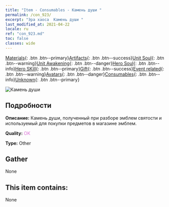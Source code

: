 ```yaml
---
title: "Item - Consumables - Камень души "
permalink: /con_923/
excerpt: "Эра хаоса  Камень души "
last_modified_at: 2021-04-22
locale: ru
ref: "con_923.md"
toc: false
classes: wide
---
```

 [Materials](/ItemsRU/){: .btn .btn--primary}[Artifacts](/ItemsRU/Artifacts/){: .btn .btn--success}[Unit Soul](/ItemsRU/UnitSoul/){: .btn .btn--warning}[Unit Awakening](/ItemsRU/UnitAwakening/){: .btn .btn--danger}[Hero Soul](/ItemsRU/HeroSoul/){: .btn .btn--info}[Hero SKill](/ItemsRU/HeroSkill/){: .btn .btn--primary}[Gift](/ItemsRU/Gift/){: .btn .btn--success}[Event related](/ItemsRU/Events/){: .btn .btn--warning}[Avatars](/ItemsRU/Avatars/){: .btn .btn--danger}[Consumables](/ItemsRU/Consumables/){: .btn .btn--info}[Unknown](/ItemsRU/Unknown/){: .btn .btn--primary}

 ![Камень души ](/images/t/i_40011.png)

## Подробности
 **Описание:** Камень души, полученный при разборе эмблем святости и используемый для покупки предметов в магазине эмблем.

 **Quality:** <span style="color: #DA70D6">OK</span>

 **Type:** Other

## Gather

  None

## This item contains:

  None

